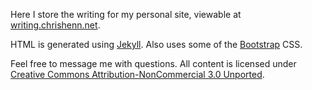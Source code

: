 Here I store the writing for my personal site, viewable at [writing.chrishenn.net](http://writing.chrishenn.net).

HTML is generated using [Jekyll](http://jekyllrb.com/). Also uses some of the [Bootstrap](http://getbootstrap.com/) CSS.

Feel free to message me with questions. All content is licensed under [Creative Commons Attribution-NonCommercial 3.0 Unported](https://creativecommons.org/licenses/by-nc/3.0/deed.en_US).
